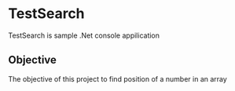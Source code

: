 # TestSearch

TestSearch is sample .Net console appilication 

## Objective

The objective of this project to find position of a number in an array